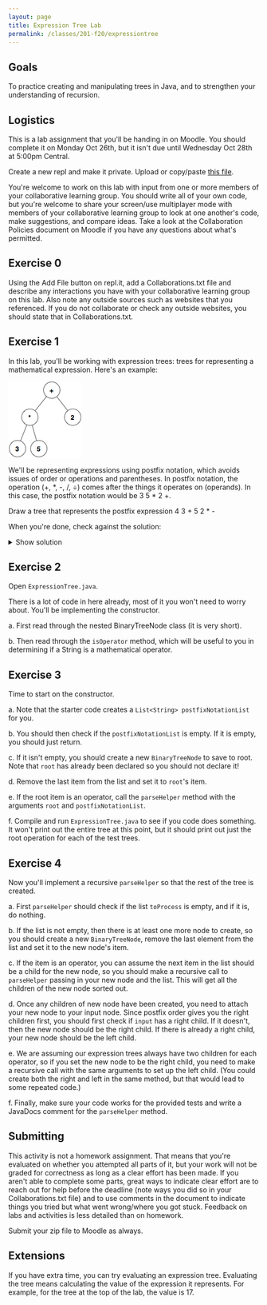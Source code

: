 ```yaml
---
layout: page
title: Expression Tree Lab
permalink: /classes/201-f20/expressiontree
---
```


## Goals
To practice creating and manipulating trees in Java, and to strengthen your understanding of recursion.

## Logistics
This is a lab assignment that you'll be handing in on Moodle. You should complete it on Monday Oct 26th, but it isn't due until Wednesday Oct 28th at 5:00pm Central.

Create a new repl and make it private. Upload or copy/paste [this file](/classes/201-f20/ExpressionTree.java).

You're welcome to work on this lab with input from one or more members of your collaborative learning group. You should write all of your own code, but you're welcome to share your screen/use multiplayer mode with members of your collaborative learning group to look at one another's code, make suggestions, and compare ideas. Take a look at the Collaboration Policies document on Moodle if you have any questions about what's permitted.

## Exercise 0
Using the Add File button on repl.it, add a Collaborations.txt file and describe any interactions you have with your collaborative learning group on this lab. Also note any outside sources such as websites that you referenced. If you do not collaborate or check any outside websites, you should state that in Collaborations.txt.

## Exercise 1
In this lab, you'll be working with expression trees: trees for representing a mathematical expression. Here's an example:

![Tree with five nodes. Root node is +, left child is *, right child is 2. Child of * are 3 and 5.](/classes/201-f20/ExpressionTree.png)

We'll be representing expressions using postfix notation, which avoids issues of order or operations and parentheses. 
In postfix notation, the operation (+, *, -, /, ÷) comes after the things it operates on (operands). In this case, the postfix notation would be 3 5 * 2 +.

Draw a tree that represents the postfix expression 4 3 + 5 2 * -

When you're done, check against the solution:
<details><summary>Show solution</summary>
<p>
<img src="/classes/201-f20/ExampleExpressionTree.png">
</p>
</details>

## Exercise 2
Open `ExpressionTree.java`.

There is a lot of code in here already, most of it you won't need to worry about.
You'll be implementing the constructor.

a. First read through the nested BinaryTreeNode class (it is very short).

b. Then read through the `isOperator` method, which will  be useful to you in determining if a String is a mathematical operator.

## Exercise 3
Time to start on the constructor.

a. Note that the starter code creates a `List<String> postfixNotationList` for you.

b. You should then check if the `postfixNotationList` is empty. If it is empty, you should just return.

c. If it isn't empty, you should create a new `BinaryTreeNode` to save to root. Note that `root` has already been declared so you should not declare it!

d. Remove the last item from the list and set it to `root`'s item.

e. If the root item is an operator, call the `parseHelper` method with the arguments `root` and `postfixNotationList`.

f. Compile and run `ExpressionTree.java` to see if you code does something. It won't print out the entire tree at this point, but it should print out just the root operation for each of the test trees.

## Exercise 4
Now you'll implement a recursive `parseHelper` so that the rest of the tree is created.

a. First `parseHelper` should check if the list `toProcess` is empty, and if it is, do nothing.

b. If the list is not empty, then there is at least one more node to create, so you should create a new `BinaryTreeNode`, remove the last element from the list and set it to the new node's item.

c. If the item is an operator, you can assume the next item in the list should be a child for the new node, so  you should make a recursive call to `parseHelper` passing in your new node and the list. This will get all the children of the new node sorted out.

d. Once any children of new node have been created, you need to attach your new node to your input node. Since postfix order gives you the right children first, you should first check if `input` has a right child. If it doesn't, then the new node should be the right child. If there is already a right child, your new node should be the left child.

e. We are assuming our expression trees always have two children for each operator, so if you set the new node to be the right child, you need to make a recursive call with the same arguments to set up the left child. (You could create both the right and left in the same method, but that would lead to some repeated code.)

f. Finally, make sure your code works for the provided tests and write a JavaDocs comment for the `parseHelper` method.

## Submitting
This activity is not a homework assignment. That means that you're evaluated on whether you attempted all parts of it, but your work will not be graded for correctness as long as a clear effort has been made. If you aren't able to complete some parts, great ways to indicate clear effort are to reach out for help before the deadline (note ways you did so in your Collaborations.txt file) and to use comments in the document to indicate things you tried but what went wrong/where you got stuck. Feedback on labs and activities is less detailed than on homework.

Submit your zip file to Moodle as always.

## Extensions
If you have extra time, you can try evaluating an expression tree. Evaluating the tree means calculating the value of the expression it represents. For example, for the tree at the top of the lab, the value is 17.